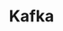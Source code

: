 ---
title: "Kafka"
layout: category
permalink: /kafka
author_profile: true
taxonomy: Kafka
sidebar:
  nav: "categories"
---